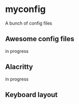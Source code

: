 # myconfig
A bunch of config files

## Awesome config files
in progress
## Alacritty
in progress
## Keyboard layout
